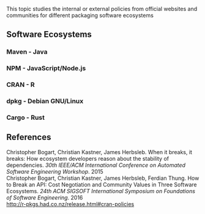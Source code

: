 This topic studies the internal or external policies from official websites and communities for different packaging software ecosystems

## Software Ecosystems
### Maven - Java

### NPM - JavaScript/Node.js

### CRAN - R

### dpkg - Debian GNU/Linux

### Cargo - Rust


## References
Christopher Bogart, Christian Kastner, James Herbsleb. When it breaks, it breaks: How ecosystem developers reason about the stability of dependencies. *30th IEEE/ACM International Conference on Automated Software Engineering Workshop*. 2015<br>
Christopher Bogart, Christian Kastner, James Herbsleb, Ferdian Thung. How to Break an API: Cost Negotiation and Community Values in Three Software Ecosystems. *24th ACM SIGSOFT International Symposium on Foundations of Software Engineering*. 2016<br>
http://r-pkgs.had.co.nz/release.html#cran-policies<br>
